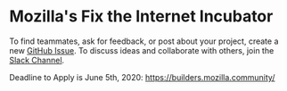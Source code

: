 # Mozilla's Fix the Internet Incubator

To find teammates, ask for feedback, or post about your project, create a new [GitHub Issue](https://github.com/fix-the-internet/mozilla-builders/issues). To discuss ideas and collaborate with others, join the [Slack Channel](https://join.slack.com/t/mozillabuilders/shared_invite/zt-el38cusg-~nHR7R8bJ0Gvat7C117P6w).

Deadline to Apply is June 5th, 2020: https://builders.mozilla.community/
